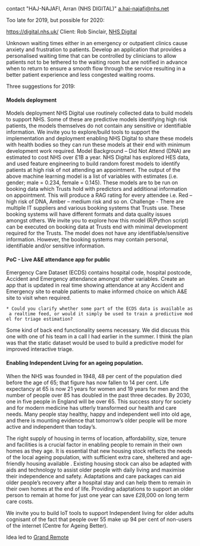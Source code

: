 contact "HAJ-NAJAFI, Arran (NHS DIGITAL)" <a.haj-najafi@nhs.net>

Too late for 2019, but possible for 2020:

<https://digital.nhs.uk/> Client: Rob Sinclair, [NHS
Digital](NHS_Digital "wikilink")

Unknown waiting times either in an emergency or outpatient clinics cause
anxiety and frustration to patients. Develop an application that
provides a personalised waiting time that can be controlled by
clinicians to allow patients not to be tethered to the waiting room but
are notified in advance when to return to ensure a smooth flow through
the service resulting in a better patient experience and less congested
waiting rooms.

Three suggestions for 2019:

#### Models deployment

Models deployment NHS Digital use routinely collected data to build
models to support NHS. Some of these are predictive models identifying
high risk patients, the models themselves do not contain any sensitive
or identifiable information. We invite you to explore/build tools to
support the implementation and deployment enabling NHS Digital to share
these models with health bodies so they can run these models at their
end with minimum development work required. Model Background – Did Not
Attend (DNA) are estimated to cost NHS over £1B a year. NHS Digital has
explored HES data, and used feature engineering to build random forest
models to identify patients at high risk of not attending an
appointment. The output of the above machine learning model is a list of
variables with estimates (i.e. gender; male = 0.234, female = 0.145).
These models are to be run on booking data which Trusts hold with
predictors and additional information on appointment. This will produce
a RAG rating for every attendee i.e. Red – high risk of DNA, Amber –
medium risk and so on. Challenge - There are multiple IT suppliers and
various booking systems that Trusts use. These booking systems will have
different formats and data quality issues amongst others. We invite you
to explore how this model (R/Python script) can be executed on booking
data at Trusts end with minimal development required for the Trusts. The
model does not have any identifiable/sensitive information. However, the
booking systems may contain personal, identifiable and/or sensitive
information.

#### PoC - Live A&E attendance app for public

Emergency Care Dataset (ECDS) contains hospital code, hospital postcode,
Accident and Emergency attendance amongst other variables. Create an app
that is updated in real time showing attendance at any Accident and
Emergency site to enable patients to make informed choice on which A&E
site to visit when required.

`* Could you clarify whether some part of the ECDS data is available as a realtime feed, or would it simply be used to train a predictive model for triage estimation?`

Some kind of back end functionality seems necessary. We did discuss this
one with one of his team in a call I had earlier in the summer. I think
the plan was that the static dataset would be used to build a predictive
model for improved interactive triage.

#### Enabling Independent Living for an ageing population.

When the NHS was founded in 1948, 48 per cent of the population died
before the age of 65; that figure has now fallen to 14 per cent. Life
expectancy at 65 is now 21 years for women and 19 years for men and the
number of people over 85 has doubled in the past three decades. By 2030,
one in five people in England will be over 65. This success story for
society and for modern medicine has utterly transformed our health and
care needs. Many people stay healthy, happy and independent well into
old age, and there is mounting evidence that tomorrow’s older people
will be more active and independent than today’s.

The right supply of housing in terms of location, affordability, size,
tenure and facilities is a crucial factor in enabling people to remain
in their own homes as they age. It is essential that new housing stock
reflects the needs of the local ageing population, with sufficient extra
care, sheltered and age-friendly housing available . Existing housing
stock can also be adapted with aids and technology to assist older
people with daily living and maximise their independence and safety.
Adaptations and care packages can aid older people’s recovery after a
hospital stay and can help them to remain in their own homes at the end
of life. Providing adaptations to support an older person to remain at
home for just one year can save £28,000 on long term care costs.

We invite you to build IoT tools to support Independent living for older
adults cognisant of the fact that people over 55 make up 94 per cent of
non-users of the internet (Centre for Ageing Better).

Idea led to [Grand Remote](Grand_Remote "wikilink")